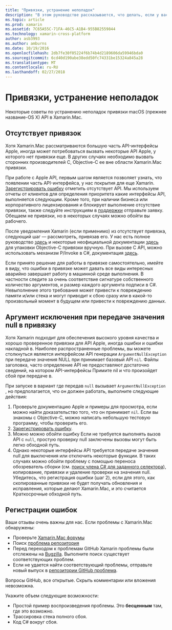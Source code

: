 ```yaml
---
title: "Привязки, устранение неполадок"
description: "В этом руководстве рассказывается, что делать, если у вас возникли трудности, привязка цель библиотеки."
ms.topic: article
ms.prod: xamarin
ms.assetid: 7C65A55C-71FA-46C5-A1B4-955B82559844
ms.technology: xamarin-cross-platform
author: asb3993
ms.author: amburns
ms.date: 10/19/2016
ms.openlocfilehash: 2db7fe30f05224f6b74b4d2189606da59946bda0
ms.sourcegitcommit: 6cd40d190abe38edd50fc74331be15324a845a28
ms.translationtype: MT
ms.contentlocale: ru-RU
ms.lasthandoff: 02/27/2018
---
```

# <a name="binding-troubleshooting"></a>Привязки, устранение неполадок

Некоторые советы по устранению неполадок привязки macOS (прежнее название-OS X) API в Xamarin.Mac.

## <a name="missing-bindings"></a>Отсутствует привязок

Хотя Xamarin.Mac рассматриваются большую часть API-интерфейсы Apple, иногда может потребоваться вызвать некоторые API Apple, у которого нет привязки еще. В других случаях необходимо вызвать сторонних производителей C, Objective-C ее вне области Xamarin.Mac привязки.

При работе с Apple API, первым шагом является позволяет узнать, что появлении часть API-интерфейса, у нас покрытия для еще Xamarin. [Зарегистрировать ошибку](#reporting-bugs) отметить отсутствует API. Мы используем отчеты от клиентов для определения приоритета какие интерфейсы API, выполняется следующим. Кроме того, при наличии бизнеса или корпоративного лицензирования и блокирует выполнение отсутствие привязки, также следуйте инструкциям в [поддержки](http://xamarin.com/support) отправьте заявку. Обещаем не привязки, но в некоторых случаях можно обойти вы рабочего.

После уведомления Xamarin (если применимо) из отсутствует привязка, следующий шаг — рассмотреть, привязав его. У нас есть полное руководство [здесь](~/cross-platform/macios/binding/overview.md) и некоторые неофициальной документации [здесь](http://brendanzagaeski.appspot.com/xamarin/0002.html) для упаковки Objective-C привязки вручную. При вызове C API, можно использовать механизм P/Invoke в C#, документация [здесь](http://www.mono-project.com/docs/advanced/pinvoke/).

Если принято решение для работы в привязке самостоятельно, имейте в виду, что ошибки в привязке может давать все виды интересных аварийно завершает работу в машинной среде выполнения. В частности следите за очень соответствие сигнатуре собственного количество аргументов, и размер каждого аргумента подписи в C#. Невыполнение этого требования может привести к повреждению памяти и/или стека и могут приводит к сбою сразу или в какой-то произвольный момент в будущем или привести к повреждению данных.

## <a name="argument-exceptions-when-passing-null-to-a-binding"></a>Аргумент исключения при передаче значения null в привязку

Хотя Xamarin подходит для обеспечения высокого уровня качества и хорошо проверенное привязки для API Apple, иногда ошибки и ошибки накладной в. Наиболее распространенные проблемы, вы можете столкнуться является интерфейсом API генерации `ArgumentNullException` при передаче значения NULL при принимает базовый API `nil`. Файлы заголовка, часто определение API не предоставляют достаточно сведений, на котором API-интерфейсы Примите nil и что произойдет сбой при передаче в.

При запуске в вариант где передав `null` вызывает `ArgumentNullException` , но предполагается, что он должен работать, выполните следующие действия:

1. Проверьте документацию Apple и примеры для просмотра, если можно найти доказательство того, что он принимает `nil`. Если вы знакомы с Objective-C, можно написать небольшую тестовую программу, чтобы проверить его.
2. [Зарегистрировать ошибку](#reporting-bugs).
3. Можно можно обойти ошибку Если не требуется выполнять вызов API с `null`, простую проверку null заключены вызовы могут быть легко обходной путь.
4. Однако некоторые интерфейсы API требуется передаче значения null для выключения или отключить некоторые функции. В таких случаях можно обойти проблему с помощью переноса обозреватель сборки (см. [поиск члена C# для заданного селектора](~/mac/app-fundamentals/mac-apis.md#finding_selector)), копирование, привязки и удаление проверки на значения null. Убедитесь, что регистрация ошибки (шаг 2), если для этого, как скопированные привязки не будет получать обновления и исправления, которые делают Xamarin.Mac, и это считается Краткосрочные обходной путь.

<a name="reporting-bugs"/>

## <a name="reporting-bugs"></a>Регистрации ошибок

Ваши отзывы очень важны для нас. Если проблемы с Xamarin.Mac обнаружены:

- Проверьте [Xamarin.Mac форумы](https://forums.xamarin.com/categories/mac)
- Поиск [проблема репозитория](https://github.com/xamarin/xamarin-macios/issues) 
- Перед переходом к проблемам GitHub Xamarin проблемы были отслежены на [Bugzilla](https://bugzilla.xamarin.com/describecomponents.cgi). Выполните поиск существует соответствующих проблем.
- Если не удается найти соответствующий проблемы, отправьте новый выпуск в [репозитории GitHub проблема](https://github.com/xamarin/xamarin-macios/issues/new).

Вопросы GitHub, все открытые. Скрыть комментарии или вложения невозможна. 

Укажите объем следующие возможности:

- Простой пример воспроизведения проблемы. Это **бесценным** там, где это возможно. 
- Трассировка стека полного сбоя.
- Код C# вокруг сбоя. 
